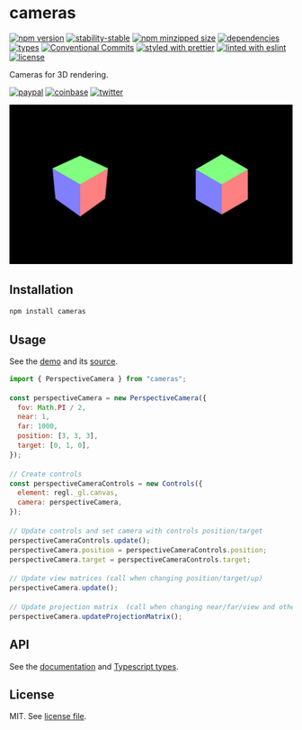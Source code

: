 # cameras

[![npm version](https://img.shields.io/npm/v/cameras)](https://www.npmjs.com/package/cameras)
[![stability-stable](https://img.shields.io/badge/stability-stable-green.svg)](https://www.npmjs.com/package/cameras)
[![npm minzipped size](https://img.shields.io/bundlephobia/minzip/cameras)](https://www.npmjs.com/package/cameras)
[![dependencies](https://img.shields.io/david/dmnsgn/cameras)](https://github.com/dmnsgn/cameras/blob/main/package.json)
[![types](https://img.shields.io/npm/types/cameras)](https://github.com/microsoft/TypeScript)
[![Conventional Commits](https://img.shields.io/badge/Conventional%20Commits-1.0.0-fa6673.svg)](https://conventionalcommits.org)
[![styled with prettier](https://img.shields.io/badge/styled_with-Prettier-f8bc45.svg?logo=prettier)](https://github.com/prettier/prettier)
[![linted with eslint](https://img.shields.io/badge/linted_with-ES_Lint-4B32C3.svg?logo=eslint)](https://github.com/eslint/eslint)
[![license](https://img.shields.io/github/license/dmnsgn/cameras)](https://github.com/dmnsgn/cameras/blob/main/LICENSE.md)

Cameras for 3D rendering.

[![paypal](https://img.shields.io/badge/donate-paypal-informational?logo=paypal)](https://paypal.me/dmnsgn)
[![coinbase](https://img.shields.io/badge/donate-coinbase-informational?logo=coinbase)](https://commerce.coinbase.com/checkout/56cbdf28-e323-48d8-9c98-7019e72c97f3)
[![twitter](https://img.shields.io/twitter/follow/dmnsgn?style=social)](https://twitter.com/dmnsgn)

![](https://raw.githubusercontent.com/dmnsgn/cameras/master/screenshot.jpg)

## Installation

```bash
npm install cameras
```

## Usage

See the [demo](https://dmnsgn.github.io/cameras/) and its [source](index.html).

```js
import { PerspectiveCamera } from "cameras";

const perspectiveCamera = new PerspectiveCamera({
  fov: Math.PI / 2,
  near: 1,
  far: 1000,
  position: [3, 3, 3],
  target: [0, 1, 0],
});

// Create controls
const perspectiveCameraControls = new Controls({
  element: regl._gl.canvas,
  camera: perspectiveCamera,
});

// Update controls and set camera with controls position/target
perspectiveCameraControls.update();
perspectiveCamera.position = perspectiveCameraControls.position;
perspectiveCamera.target = perspectiveCameraControls.target;

// Update view matrices (call when changing position/target/up)
perspectiveCamera.update();

// Update projection matrix  (call when changing near/far/view and other camera type specific options)
perspectiveCamera.updateProjectionMatrix();
```

## API

See the [documentation](https://dmnsgn.github.io/cameras/docs) and [Typescript types](src/types.ts).

## License

MIT. See [license file](https://github.com/dmnsgn/cameras/blob/main/LICENSE.md).
